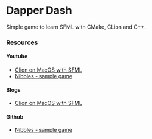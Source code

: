 # Dapper Dash

Simple game to learn SFML with CMake, CLion and C++.

### Resources

#### Youtube
- [Clion on MacOS with SFML](https://www.youtube.com/watch?v=BILAqQ-ZFDA&t=5s&ab_channel=IntMain)
- [Nibbles - sample game](https://www.youtube.com/playlist?list=PLbPaYYCufiXzbKTwPpYpgkUplgsCscEm6)

#### Blogs
- [Clion on MacOS with SFML](https://dev.to/giovannicodes/sfml-2-5-1-setup-on-macos-with-clion-505m) 

#### Github
- [Nibbles - sample game](https://github.com/CaffeinatedTech/nibbles)